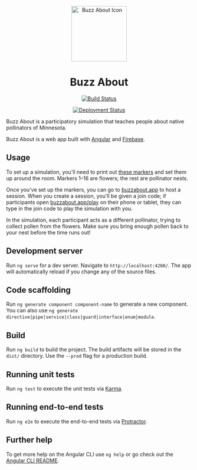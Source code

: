 <div align="center">

<img alt="Buzz About Icon" src="https://raw.githubusercontent.com/mn-pollinators/buzz-about/master/src/assets/icons/icon-circle.svg?sanitize=true" width="150"/>

# Buzz About

[![Build Status][Angular Tests badge]][Angular Tests page]

[![Deployment Status][Deploy badge]][Deploy page]

</div align="center">


Buzz About is a participatory simulation that teaches people about native pollinators of Minnesota.

Buzz About is a web app built with [Angular][] and [Firebase][].

## Usage

<!-- These instructions are necessarily quite broad, but let me know if there's anything you think we should add! -->

To set up a simulation, you'll need to print out [these markers][AR Markers] and set them up around the room. Markers 1&ndash;16 are flowers; the rest are pollinator nests.

Once you've set up the markers, you can go to [buzzabout.app][] to host a session. When you create a session, you'll be given a join code; if participants open [buzzabout.app/play][] on their phone or tablet, they can type in the join code to play the simulation with you.

In the simulation, each participant acts as a different pollinator, trying to collect pollen from the flowers. Make sure you bring enough pollen back to your nest before the time runs out!

## Development server

Run `ng serve` for a dev server. Navigate to `http://localhost:4200/`. The app will automatically reload if you change any of the source files.

## Code scaffolding

Run `ng generate component component-name` to generate a new component. You can also use `ng generate directive|pipe|service|class|guard|interface|enum|module`.

## Build

Run `ng build` to build the project. The build artifacts will be stored in the `dist/` directory. Use the `--prod` flag for a production build.

## Running unit tests

Run `ng test` to execute the unit tests via [Karma](https://karma-runner.github.io).

## Running end-to-end tests

Run `ng e2e` to execute the end-to-end tests via [Protractor](http://www.protractortest.org/).

## Further help

To get more help on the Angular CLI use `ng help` or go check out the [Angular CLI README](https://github.com/angular/angular-cli/blob/master/README.md).


[Angular Tests badge]: ../../workflows/Angular%20Tests/badge.svg
[Angular Tests page]: ../../actions?query=workflow%3A"Angular+Tests"
[Deploy badge]: ../../workflows/Firebase%20Deploy/badge.svg
[Deploy page]: ../../actions?query=workflow%3A"Firebase+Deploy"
[Angular]: https://angular.io/
[Firebase]: https://firebase.google.com/
[AR Markers]: ./AR_Markers.pdf
[buzzabout.app]: html://buzzabout.app
[buzzabout.app/play]: html://buzzabout.app/play
